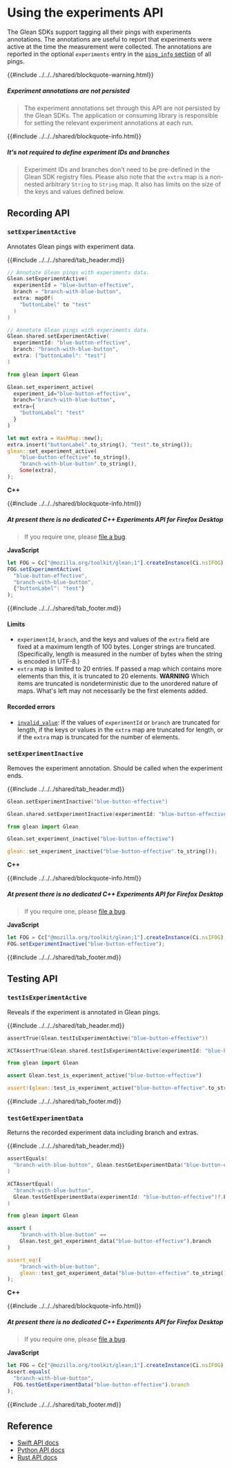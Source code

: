 # Using the experiments API

The Glean SDKs support tagging all their pings with experiments annotations. The annotations are useful to report that experiments were active at the time the measurement were collected. The annotations are reported in the optional `experiments` entry in the [`ping_info` section](../../user/pings/index.md) of all pings.

{{#include ../../../shared/blockquote-warning.html}}

##### Experiment annotations are not persisted

> The experiment annotations set through this API are not persisted by the Glean SDKs.
> The application or consuming library is responsible for setting the relevant experiment annotations at each run.

{{#include ../../../shared/blockquote-info.html}}

##### It's not required to define experiment IDs and branches

> Experiment IDs and branches don't need to be pre-defined in the Glean SDK registry files.
> Please also note that the `extra` map is a non-nested arbitrary `String` to `String` map. It also has limits on the size of the keys and values defined below.

## Recording API

### `setExperimentActive`

Annotates Glean pings with experiment data.

{{#include ../../../shared/tab_header.md}}

<div data-lang="Kotlin" class="tab">

```Kotlin
// Annotate Glean pings with experiments data.
Glean.setExperimentActive(
  experimentId = "blue-button-effective",
  branch = "branch-with-blue-button",
  extra: mapOf(
    "buttonLabel" to "test"
  )
)
```
</div>

<div data-lang="Java" class="tab"></div>

<div data-lang="Swift" class="tab">

```Swift
// Annotate Glean pings with experiments data.
Glean.shared.setExperimentActive(
  experimentId: "blue-button-effective",
  branch: "branch-with-blue-button",
  extra: ["buttonLabel": "test"]
)
```
</div>

<div data-lang="Python" class="tab">

```Python
from glean import Glean

Glean.set_experiment_active(
  experiment_id="blue-button-effective",
  branch="branch-with-blue-button",
  extra={
    "buttonLabel": "test"
  }
)
```
</div>

<div data-lang="JavaScript" class="tab"></div>

<div data-lang="Rust" class="tab">

```Rust
let mut extra = HashMap::new();
extra.insert("buttonLabel".to_string(), "test".to_string());
glean::set_experiment_active(
    "blue-button-effective".to_string(),
    "branch-with-blue-button".to_string(),
    Some(extra),
);
```
</div>

<div data-lang="Firefox Desktop" class="tab">

**C++**

{{#include ../../../shared/blockquote-info.html}}

##### At present there is no dedicated C++ Experiments API for Firefox Desktop

> If you require one, please [file a bug](https://bugzilla.mozilla.org/enter_bug.cgi?product=Toolkit&component=Telemetry).

**JavaScript**

```js
let FOG = Cc["@mozilla.org/toolkit/glean;1"].createInstance(Ci.nsIFOG);
FOG.setExperimentActive(
  "blue-button-effective",
  "branch-with-blue-button",
  {"buttonLabel": "test"}
);
```
</div>

{{#include ../../../shared/tab_footer.md}}

#### Limits

* `experimentId`, `branch`, and the keys and values of the `extra`
  field are fixed at a maximum length of 100 bytes.
  Longer strings are truncated.
  (Specifically, length is measured in the number of bytes when the string is encoded in UTF-8.)
* `extra` map is limited to 20 entries.
  If passed a map which contains more elements than this, it is truncated to 20 elements.
  **WARNING** Which items are truncated is nondeterministic due to the unordered nature of maps.
  What's left may not necessarily be the first elements added.

#### Recorded errors

* [`invalid_value`](../../user/metrics/error-reporting.md):
  If the values of `experimentId` or `branch` are truncated for length,
  if the keys or values in the `extra` map are truncated for length,
  or if the `extra` map is truncated for the number of elements.

### `setExperimentInactive`

Removes the experiment annotation.
Should be called when the experiment ends.

{{#include ../../../shared/tab_header.md}}

<div data-lang="Kotlin" class="tab">

```Kotlin
Glean.setExperimentInactive("blue-button-effective")
```
</div>

<div data-lang="Java" class="tab"></div>

<div data-lang="Swift" class="tab">

```Swift
Glean.shared.setExperimentInactive(experimentId: "blue-button-effective")
```
</div>

<div data-lang="Python" class="tab">

```Python
from glean import Glean

Glean.set_experiment_inactive("blue-button-effective")
```
</div>

<div data-lang="JavaScript" class="tab"></div>

<div data-lang="Rust" class="tab">

```Rust
glean::set_experiment_inactive("blue-button-effective".to_string());
```
</div>

<div data-lang="Firefox Desktop" class="tab">

**C++**

{{#include ../../../shared/blockquote-info.html}}

##### At present there is no dedicated C++ Experiments API for Firefox Desktop

> If you require one, please [file a bug](https://bugzilla.mozilla.org/enter_bug.cgi?product=Toolkit&component=Telemetry).

**JavaScript**

```js
let FOG = Cc["@mozilla.org/toolkit/glean;1"].createInstance(Ci.nsIFOG);
FOG.setExperimentInactive("blue-button-effective");
```
</div>

{{#include ../../../shared/tab_footer.md}}

## Testing API

### `testIsExperimentActive`

Reveals if the experiment is annotated in Glean pings.

{{#include ../../../shared/tab_header.md}}

<div data-lang="Kotlin" class="tab">

```Kotlin
assertTrue(Glean.testIsExperimentActive("blue-button-effective"))
```
</div>

<div data-lang="Java" class="tab"></div>

<div data-lang="Swift" class="tab">

```Swift
XCTAssertTrue(Glean.shared.testIsExperimentActive(experimentId: "blue-button-effective"))
```
</div>

<div data-lang="Python" class="tab">

```Python
from glean import Glean

assert Glean.test_is_experiment_active("blue-button-effective")
```
</div>

<div data-lang="JavaScript" class="tab"></div>

<div data-lang="Rust" class="tab">

```Rust
assert!(glean::test_is_experiment_active("blue-button-effective".to_string());
```
</div>

<div data-lang="Firefox Desktop" class="tab"></div>

{{#include ../../../shared/tab_footer.md}}

### `testGetExperimentData`

Returns the recorded experiment data including branch and extras.

{{#include ../../../shared/tab_header.md}}

<div data-lang="Kotlin" class="tab">

```Kotlin
assertEquals(
  "branch-with-blue-button", Glean.testGetExperimentData("blue-button-effective")?.branch
)
```
</div>

<div data-lang="Java" class="tab"></div>

<div data-lang="Swift" class="tab">

```Swift
XCTAssertEqual(
  "branch-with-blue-button",
  Glean.testGetExperimentData(experimentId: "blue-button-effective")?.branch
)
```
</div>

<div data-lang="Python" class="tab">

```Python
from glean import Glean

assert (
    "branch-with-blue-button" ==
    Glean.test_get_experiment_data("blue-button-effective").branch
)
```
</div>

<div data-lang="JavaScript" class="tab"></div>

<div data-lang="Rust" class="tab">

```Rust
assert_eq!(
    "branch-with-blue-button",
    glean::test_get_experiment_data("blue-button-effective".to_string()).branch,
);
```
</div>

<div data-lang="Firefox Desktop" class="tab">

**C++**

{{#include ../../../shared/blockquote-info.html}}

##### At present there is no dedicated C++ Experiments API for Firefox Desktop

> If you require one, please [file a bug](https://bugzilla.mozilla.org/enter_bug.cgi?product=Toolkit&component=Telemetry).

**JavaScript**

```js
let FOG = Cc["@mozilla.org/toolkit/glean;1"].createInstance(Ci.nsIFOG);
Assert.equals(
  "branch-with-blue-button",
  FOG.testGetExperimentData("blue-button-effective").branch
);
```
</div>

{{#include ../../../shared/tab_footer.md}}

## Reference

* [Swift API docs](../../../swift/Classes/QuantityMetricType.html)
* [Python API docs](../../../python/glean/metrics/quantity.html)
* [Rust API docs](../../../docs/glean/private/quantity/struct.QuantityMetric.html)
